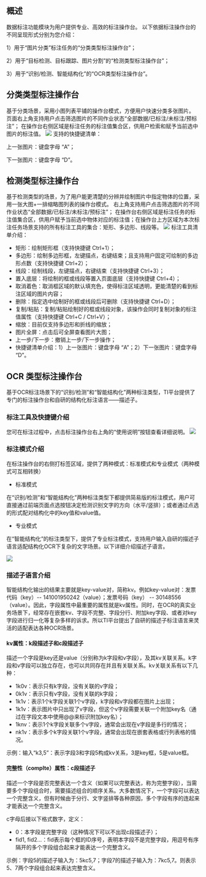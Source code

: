 ## 概述

数据标注功能模块为用户提供专业、高效的标注操作台。
以下依据标注操作台的不同呈现形式分别为您介绍：

1）用于“图片分类”标注任务的“分类类型标注操作台”；

2）用于“目标检测、目标跟踪、图片分割”的“检测类型标注操作台”；

3）用于“识别/检测、智能结构化”的“OCR类型标注操作台”。


## 分类类型标注操作台

基于分类场景，采用小图列表平铺的操作台模式，方便用户快速分类多张图片。
页面右上角支持用户点击筛选图片的不同作业状态“全部数据/已标注/未标注/预标注”；
在操作台右侧区域是标注任务的标注值集合区，供用户检索和赋予当前选中图片的标注值。
![](https://qcloudimg.tencent-cloud.cn/raw/c882900f2fee4cec0b068c450614685a.png)
支持的快捷键清单：

上一张图片：键盘字母 “A”；

下一张图片：键盘字母 “D”。




## 检测类型标注操作台

基于检测类型的场景，为了用户能更清楚的分辨并绘制图片中指定物体的位置，采用一张大图+一排缩略图列表的操作台模式。
右上角支持用户点击筛选图片的不同作业状态“全部数据/已标注/未标注/预标注”；
在操作台右侧区域是标注任务的标注值集合区，供用户赋予当前选中物体对应的标注值；在操作台上方区域为本次标注任务场景支持的所有标注工具的集合：矩形、多边形、线段等。
![](https://qcloudimg.tencent-cloud.cn/raw/fcd5b0b0e03adca37af54a84a6a5e5c7.png)
标注工具清单介绍：

- 矩形：绘制矩形框（支持快捷键 Ctrl+1）；
- 多边形：绘制多边形框，左键描点，右键结束；且支持用户固定可绘制的多边形点数（支持快捷键 Ctrl+2）；
- 线段：绘制线段，左键描点，右键结束（支持快捷键 Ctrl+3）；
- 置入底层：将绘制的框或线段等置入页面底层（支持快捷键 Ctrl+4）；
- 取消着色：取消框区域的默认填充色，使得标注区域透明，更能清楚的看到标注区域的图片内容；
- 删除：指定选中绘制好的框或线段后可删除（支持快捷键 Ctrl+D）；
- 复制/粘贴：复制/粘贴绘制好的框或线段对象，该操作会同时复制对象的标注值属性（支持快捷键 Ctrl+C / Ctrl+V）；
- 缩放：目前仅支持多边形和折线的缩放；
- 图片全屏：点击后可全屏查看图片大图；
- 上一步/下一步：撤销上一步/下一步操作；
- 快捷键清单介绍：1）上一张图片：键盘字母 “A”；2）下一张图片：键盘字母 “D”。


## OCR 类型标注操作台
基于OCR标注场景下的“识别/检测”和“智能结构化”两种标注类型，TI平台提供了专门的标注操作台和自研的结构化标注语言——描述子。

### 标注工具及快捷键介绍
您可在标注过程中，点击标注操作台右上角的“使用说明”按钮查看详细说明。
![](https://qcloudimg.tencent-cloud.cn/raw/979110d2af54d8d39322cfa62c25092c.png)

### 标注模式介绍
在标注操作台的右侧打标签区域，提供了两种模式：标准模式和专业模式（两种模式可互相转换）

- 标准模式


在“识别/检测”和“智能结构化”两种标注类型下都提供简易版的标注模式，用户可直接通过前端页面点选按钮决定检测识别文字的方向（水平/竖排）；或者通过点选的形式配对结构化中的key值和value值。

- 专业模式

在“智能结构化”的标注类型下，提供了专业标注模式，支持用户输入自研的描述子语言适配结构化OCR下复杂的文字场景。以下详细介绍描述子语言。


![](https://qcloudimg.tencent-cloud.cn/raw/3d24e9163d971102e0780f8a119491aa.png)


### 描述子语言介绍
智能结构化输出的结果主要就是key-value对，简称kv。例如key-value对：发票代码（key）-- 141001950242（value）；发票号码（key） -- 30148556（value）。因此，字段属性中最重要的属性就是kv属性。同时，在OCR的真实业务场景下，经常存在嵌套kv、字段不完整、字段分行、附加key字段、或者对key字段进行归一化等复杂多样的诉求。所以TI平台提出了自研的描述子标注语言来灵活的适配表达各种OCR场景。

#### kv属性：k段描述子和c段描述子
描述一个字段是key还是value（分别称为k字段和v字段），及其kv关联关系。k字段和v字段可以独立存在，也可以共同存在并且有关联关系。kv关联关系有以下几种：

- 1k0v：表示只有k字段，没有关联的v字段；
- 0k1v：表示只有v字段，没有关联的k字段；
- 1k1v：表示1个k字段关联1个v字段，k字段和v字段都在图片上出现；
- 1k1v：表示图片中只出现了v字段，但这个v字段需要关联一个附加key名（通过在字段文本中使用@@来标识附加key名）；
- 1knv：表示1个k字段关联多个v字段，通常会出现在v字段是多行的情况；
- nk1v：表示多个k字段关联1个v字段，通常会出现在嵌套表格或行列表格的情况。

示例：输入“k3,5”：表示字段3和字段5构成kv关系，3是key框，5是value框。

#### 完整性（complte）属性：c段描述子
描述一个字段是否完整表达一个含义（如果可以完整表达，称为完整字段），当需要多个字段组合时，需要描述组合的顺序关系。大多数情况下，一个字段可以表达一个完整含义，但有时候由于分行、文字竖排等各种原因，多个字段有序的连起来才能表达一个完整含义。

c字母后接以下格式数字，定义：
- 0：本字段是完整字段（这种情况下可以不出现c段描述子）；
- fid1, fid2...：fid表示每个框的ID序号，表明本字段不是完整字段，用逗号有序隔开的多个字段组合起来才能表达一个完整含义。

示例：字段5的描述子输入为：5kc5,7；字段7的描述子输入为：7kc5,7。则表示5、7两个字段组合起来表达完整含义。


